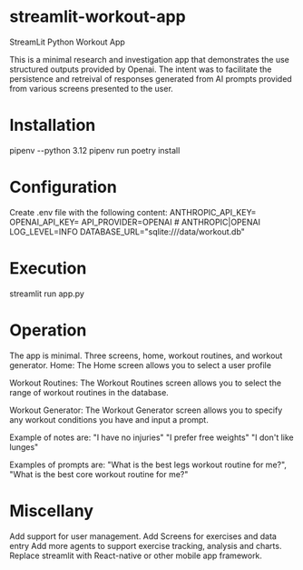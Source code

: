 # streamlit-workout-app
StreamLit Python Workout App  

This is a minimal research and investigation app
that demonstrates the use structured outputs provided by Openai.
The intent was to facilitate the persistence and retreival
of responses generated from AI prompts provided from various
screens presented to the user.

# Installation
pipenv --python 3.12
pipenv run poetry install

# Configuration
Create .env file with the following content:
    ANTHROPIC_API_KEY=<your anthropic api key>
    OPENAI_API_KEY=<your openai api key>
    API_PROVIDER=OPENAI # ANTHROPIC|OPENAI
    LOG_LEVEL=INFO
    DATABASE_URL="sqlite:///data/workout.db"

# Execution
streamlit run app.py

# Operation
The app is minimal.  Three screens, home, workout routines, and workout generator.
Home:
The Home screen allows you to select a user profile

Workout Routines:
The Workout Routines screen allows you to select the range of workout routines in the database.

Workout Generator:
The Workout Generator screen allows you to specify any workout conditions  you have and 
input a prompt.

Example of notes are:
    "I have no injuries"
    "I prefer free weights"
    "I don't like lunges"

Examples of prompts are:
   "What is the best legs workout routine for me?",
   "What is the best core workout routine for me?"

# Miscellany
Add support for user management.
Add Screens for exercises and data entry
Add more agents to support exercise tracking, analysis and charts.
Replace streamlit with React-native or other mobile app framework.
